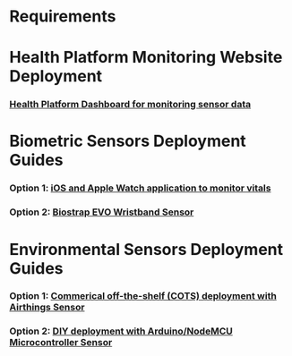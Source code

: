 # Requirements

# Health Platform Monitoring Website Deployment

### [Health Platform Dashboard for monitoring sensor data](../webapp/README.md)

# Biometric Sensors Deployment Guides

### Option 1: [iOS and Apple Watch application to monitor vitals](https://github.com/UBC-CIC/health-platform-iOS-watchOS)

### Option 2: [Biostrap EVO Wristband Sensor](../docs/sensor_deployment/BiostrapDeployment.md)

# Environmental Sensors Deployment Guides

### Option 1: [Commerical off-the-shelf (COTS) deployment with Airthings Sensor](../docs/sensor_deployment/AirthingsDeployment.md)

### Option 2: [DIY deployment with Arduino/NodeMCU Microcontroller Sensor](https://github.com/UBC-CIC/health-platform-arduino)

